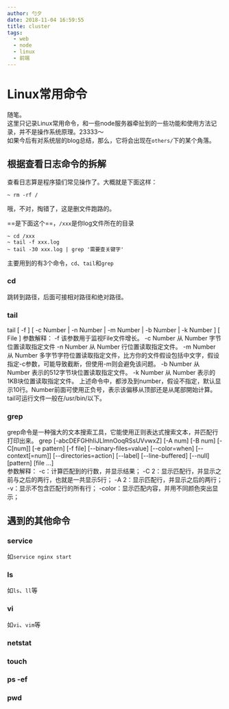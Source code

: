 ```yaml
---
author: 勺夕
date: 2018-11-04 16:59:55
title: cluster   
tags:  
  - web
  - node
  - linux
  - 前端
---
```

# Linux常用命令
随笔。  
这里只记录Linux常用命令，和一些node服务器牵扯到的一些功能和使用方法记录，并不是操作系统原理。23333～  
如果今后有对系统层的blog总结，那么，它将会出现在`others/`下的某个角落。  

## 根据查看日志命令的拆解
查看日志算是程序猿们常见操作了。大概就是下面这样：
```Shell
~ rm -rf /
```

哦，不对，掏错了，这是删文件跑路的。  

==是下面这个==，`/xxx`是你log文件所在的目录  
```Shell
~ cd /xxx
~ tail -f xxx.log
~ tail -30 xxx.log | grep '需要查关键字'
```
主要用到的有3个命令，`cd`、`tail`和`grep`
### cd
跳转到路径，后面可接相对路径和绝对路径。

### tail
tail [ -f ] [ -c Number | -n Number | -m Number | -b Number | -k Number ] [ File ]
参数解释：
-f 该参数用于监视File文件增长。
-c Number 从 Number 字节位置读取指定文件
-n Number 从 Number 行位置读取指定文件。
-m Number 从 Number 多字节字符位置读取指定文件，比方你的文件假设包括中文字，假设指定-c参数，可能导致截断，但使用-m则会避免该问题。
-b Number 从 Number 表示的512字节块位置读取指定文件。
-k Number 从 Number 表示的1KB块位置读取指定文件。
上述命令中，都涉及到number，假设不指定，默认显示10行。Number前面可使用正负号，表示该偏移从顶部还是从尾部開始计算。
tail可运行文件一般在/usr/bin/以下。

### grep
grep命令是一种强大的文本搜索工具，它能使用正则表达式搜索文本，并匹配行打印出来。
grep [-abcDEFGHhIiJLlmnOoqRSsUVvwxZ] [-A num] [-B num] [-C[num]]
[-e pattern] [-f file] [--binary-files=value] [--color=when]
[--context[=num]] [--directories=action] [--label] [--line-buffered]
[--null] [pattern] [file ...]  
参数解释：
-c：计算匹配到的行数，并显示结果；
-C 2：显示匹配行，并显示之前与之后的两行，也就是一共显示5行；
-A 2：显示匹配行，并显示之后的两行；
-v：显示不包含匹配行的所有行；
-color：显示匹配内容，并用不同颜色突出显示；  


## 遇到的其他命令

### service
如```service nginx start```

### ls
如`ls`、`ll`等

### vi
如`vi`、`vim`等

### netstat

### touch

### ps -ef

### pwd

